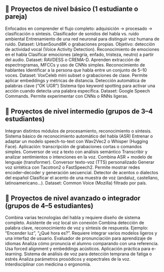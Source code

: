 ## 🔹 Proyectos de nivel básico (1 estudiante o pareja)
Enfocados en comprender el flujo completo: adquisición → procesado → clasificación o síntesis.
Clasificador de sonidos del habla vs. ruido ambiental
Entrenamiento de una red neuronal para distinguir voz humana de ruido.
Dataset: UrbanSound8K o grabaciones propias.
Objetivo: detección de actividad vocal (Voice Activity Detection).
Reconocimiento de emociones en el habla
Clasificar emociones (alegría, enfado, tristeza, neutro) a partir del audio.
Dataset: RAVDESS o CREMA-D.
Aprenden extracción de espectrogramas, MFCCs y uso de CNNs simples.
Reconocimiento de hablantes
Identificar a la persona que habla entre un conjunto de 5–10 voces.
Dataset: VoxCeleb mini subset o grabaciones de clase.
Permite aplicar embeddings y métricas de distancia.
Detección automática de palabras clave (“OK UGR”)
Sistema tipo keyword spotting para activar una acción cuando detecta una palabra específica.
Dataset: Google Speech Commands.
Permite experimentar con CNNs o RNNs ligeras.
## 🔹 Proyectos de nivel intermedio (grupos de 3–4 estudiantes)
Integran distintos módulos de procesamiento, reconocimiento o síntesis.
Sistema básico de reconocimiento automático del habla (ASR)
Entrenar o adaptar un modelo speech-to-text con Wav2Vec2 o Whisper (Hugging Face).
Aplicación: transcripción de grabaciones cortas o comandos simples.
Conversor de voz a texto con análisis semántico
Transcribir y analizar sentimientos o intenciones en la voz.
Combina ASR + modelo de lenguaje (transformer).
Conversor texto-voz (TTS) personalizado
Generar voz sintética con Tacotron2 o FastSpeech2.
Permite mostrar redes encoder–decoder y generación secuencial.
Detector de acentos o dialectos del español
Clasificar el acento de una muestra de voz (andaluz, castellano, latinoamericano…).
Dataset: Common Voice (Mozilla) filtrado por país.
## 🔹 Proyectos de nivel avanzado o integrador (grupos de 4–5 estudiantes)
Combina varias tecnologías del habla y requiere diseño de sistema completo.
Asistente de voz local sin conexión
Combina detección de palabra clave, reconocimiento de voz y síntesis de respuesta.
Ejemplo: “Encender luz”, “¿Qué hora es?”.
Requiere integrar varios modelos ligeros y una interfaz de usuario.
Evaluador de pronunciación para aprendizaje de idiomas
Analiza cómo pronuncia el alumno comparando con una referencia.
Usa forced alignment y embeddings acústicos.
Aplicación práctica para e-learning.
Sistema de análisis de voz para detección temprana de fatiga o estrés
Analiza parámetros prosódicos y espectrales de la voz.
Interdisciplinar con medicina o ergonomía.
